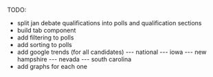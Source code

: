 TODO:
- split jan debate qualifications into polls and qualification sections
- build tab component
- add filtering to polls
- add sorting to polls
- add google trends (for all candidates)
--- national
--- iowa
--- new hampshire
--- nevada
--- south carolina
- add graphs for each one